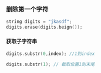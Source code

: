 ### 删除第一个字符

```c++
string digits = "jkasdf";
digits.erase(digits.beign());
```

#### 获取子字符串

```c++
digits.substr(0,index); //1到index

digits.substr(1); // 截取位置1到末尾
```

